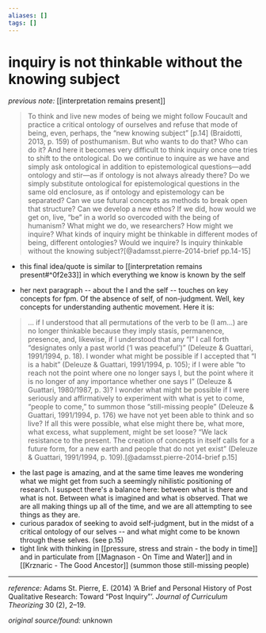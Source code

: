 ```yaml
---
aliases: []
tags: []
---
```


# inquiry is not thinkable without the knowing subject

_previous note:_ [[interpretation remains present]]

>To think and live new modes of being we might follow Foucault and practice a critical ontology of ourselves and refuse that mode of being, even, perhaps, the “new knowing subject” [p.14] (Braidotti, 2013, p. 159) of posthumanism. But who wants to do that? Who can do it? And here it becomes very difficult to think inquiry once one tries to shift to the ontological. Do we continue to inquire as we have and simply ask ontological in addition to epistemological questions—add ontology and stir—as if ontology is not always already there? Do we simply substitute ontological for epistemological questions in the same old enclosure, as if ontology and epistemology can be separated? Can we use futural concepts as methods to break open that structure? Can we develop a new ethos? If we did, how would we get on, live, “be” in a world so overcoded with the being of humanism? What might we do, we researchers? How might we inquire? What kinds of inquiry might be thinkable in different modes of being, different ontologies?
>Would we inquire? Is inquiry thinkable without the knowing subject?[@adamsst.pierre-2014-brief pp.14-15]

- this final idea/quote is similar to [[interpretation remains present#^0f2e33]] in which everything we know is known by the self

- her next paragraph -- about the I and the self -- touches on key concepts for fpm. Of the absence of self, of non-judgment. Well, key concepts for understanding authentic movement. Here it is:

>... if I understood that all permutations of the verb to be (I am...) are no longer thinkable because they imply stasis, permanence, presence, and, likewise, if I understood that any “I” I call forth “designates only a past world (‘I was peaceful’)” (Deleuze & Guattari, 1991/1994, p. 18). I wonder what might be possible if I accepted that “I is a habit” (Deleuze & Guattari, 1991/1994, p. 105); if I were able “to reach not the point where one no longer says I, but the point where it is no longer of any importance whether one says I” (Deleuze & Guattari, 1980/1987, p. 3)? I wonder what might be possible if I were seriously and affirmatively to experiment with what is yet to come, “people to come,” to summon those “still-missing people” (Deleuze & Guattari, 1991/1994, p. 176) we have not yet been able to think and so live? If all this were possible, what else might there be, what more, what excess, what supplement, might be set loose? “We lack resistance to the present. The creation of concepts in itself calls for a future form, for a new earth and people that do not yet exist” (Deleuze & Guattari, 1991/1994, p. 109).[@adamsst.pierre-2014-brief p.15]

- the last page is amazing, and at the same time leaves me wondering what we might get from such a seemingly nihilistic positioning of research. I suspect there's a balance here: between what is there and what is not. Between what is imagined and what is observed. That we are all making things up all of the time, and we are all attempting to see things as they are. 
- curious paradox of seeking to avoid self-judgment, but in the midst of a critical ontology of our selves -- and what might come to be known through these selves. (see p.15)
- tight link with thinking in [[pressure, stress and strain - the body in time]] and in particulate from [[Magnason - On Time and Water]] and in [[Krznaric - The Good Ancestor]] (summon those still-missing people)


---

_reference:_ Adams St. Pierre, E. (2014) ‘A Brief and Personal History of Post Qualitative Research: Toward “Post Inquiry”’. _Journal of Curriculum Theorizing_ 30 (2), 2–19.

_original source/found:_ unknown